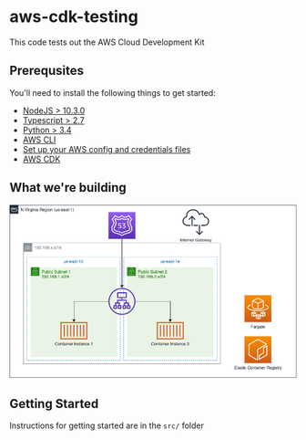 # aws-cdk-testing
This code tests out the AWS Cloud Development Kit

## Prerequsites
You'll need to install the following things to get started:
* [NodeJS > 10.3.0](https://nodejs.org/en/download)
* [Typescript > 2.7](https://www.typescriptlang.org/#download-links)
* [Python > 3.4](https://www.python.org/downloads/)
* [AWS CLI](https://docs.aws.amazon.com/cli/latest/userguide/install-cliv1.html)
* [Set up your AWS config and credentials files](https://docs.aws.amazon.com/cdk/latest/guide/getting_started.html#getting_started_credentials)
* [AWS CDK](https://docs.aws.amazon.com/cdk/latest/guide/getting_started.html)

## What we're building

![Architecture Diagram](https://github.com/chriiiish/aws-cdk-testing/raw/master/docs/cdk-architecture.png "Architecture Diagram")

## Getting Started

Instructions for getting started are in the `src/` folder